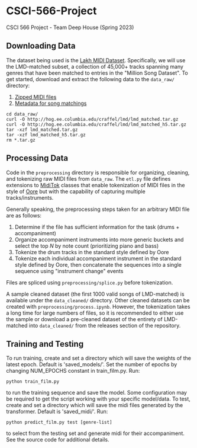 # CSCI-566-Project
CSCI 566 Project - Team Deep House (Spring 2023)

## Downloading Data

The dataset being used is the [Lakh MIDI Dataset](https://colinraffel.com/projects/lmd/). Specifically, we will use the LMD-matched subset, a collection of 45,000+ tracks spanning many genres that have been matched to entries in the "Million Song Dataset". To get started, download and extract the following data to the `data_raw/` directory:
1. [Zipped MIDI files](http://hog.ee.columbia.edu/craffel/lmd/lmd_matched.tar.gz)
2. [Metadata for song matchings](http://hog.ee.columbia.edu/craffel/lmd/lmd_matched_h5.tar.gz)

```
cd data_raw/
curl -O http://hog.ee.columbia.edu/craffel/lmd/lmd_matched.tar.gz
curl -O http://hog.ee.columbia.edu/craffel/lmd/lmd_matched_h5.tar.gz
tar -xzf lmd_matched.tar.gz
tar -xzf lmd_matched_h5.tar.gz
rm *.tar.gz
```

## Processing Data

Code in the `preprocessing` directory is responsible for organizing, cleaning, and tokenizing raw MIDI files from `data_raw`. The `etl.py` file defines extensions to [MidiTok](https://github.com/Natooz/MidiTok) classes that enable tokenization of MIDI files in the style of [Oore](https://arxiv.org/abs/1808.03715) but with the capability of capturing multiple tracks/instruments.

Generally speaking, the preprocessing steps taken for an arbitrary MIDI file are as follows:
1. Determine if the file has sufficient information for the task (drums + accompaniment)
2. Organize accompaniment instruments into more generic buckets and select the top $N$ by note count (prioritizing piano and bass)
3. Tokenize the drum tracks in the standard style defined by Oore
4. Tokenize each individual accompaniment instrument in the standard style defined by Oore, then concatenate the sequences into a single sequence using "instrument change" events

Files are spliced using `preprocessing/splice.py` before tokenization.

A sample cleaned dataset (the first 1000 valid songs of LMD-matched) is available under the `data_cleaned/` directory. Other cleaned datasets can be created with `preprocessing/process.ipynb`. However, the tokenization takes a long time for large numbers of files, so it is recommended to either use the sample or download a pre-cleaned dataset of the entirety of LMD-matched into `data_cleaned/` from the releases section of the repository.

## Training and Testing

To run training, create and set a directory which will save the weights of the latest epoch. Default is 'saved_models/'. Set the number of epochs by changing NUM_EPOCHS constant in train_film.py. Run:

```
python train_film.py
```
to run the training sequence and save the model. Some configuration may be required to get the script working with your specific model/data.
To test, create and set a directory which will save the midi files generated by the transformer. Default is 'saved_midi/'. Run:
```
python predict_film.py test [genre-list]
```
to select from the testing set and generate midi for their accompaniment. See the source code for additional details.
